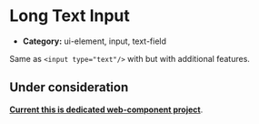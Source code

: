 # Long Text Input

- **Category:** ui-element, input, text-field

Same as `<input type="text"/>` with but with additional features.

## Under consideration

**[Current this is dedicated web-component project](https://github.com/unite-2-re/longtext.wcomp)**.

